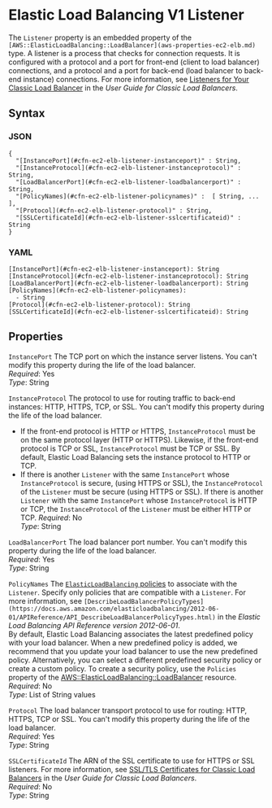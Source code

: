 # Elastic Load Balancing V1 Listener<a name="aws-properties-ec2-elb-listener"></a>

The `Listener` property is an embedded property of the `[AWS::ElasticLoadBalancing::LoadBalancer](aws-properties-ec2-elb.md)` type\. A listener is a process that checks for connection requests\. It is configured with a protocol and a port for front\-end \(client to load balancer\) connections, and a protocol and a port for back\-end \(load balancer to back\-end instance\) connections\. For more information, see [Listeners for Your Classic Load Balancer](https://docs.aws.amazon.com/elasticloadbalancing/latest/classic/elb-listener-config.html) in the *User Guide for Classic Load Balancers*\.

## Syntax<a name="w13ab1c21c10d135c16c43b5"></a>

### JSON<a name="aws-properties-ec2-elb-listener-syntax.json"></a>

```
{
  "[InstancePort](#cfn-ec2-elb-listener-instanceport)" : String,
  "[InstanceProtocol](#cfn-ec2-elb-listener-instanceprotocol)" : String,
  "[LoadBalancerPort](#cfn-ec2-elb-listener-loadbalancerport)" : String,
  "[PolicyNames](#cfn-ec2-elb-listener-policynames)" :  [ String, ... ],
  "[Protocol](#cfn-ec2-elb-listener-protocol)" : String,
  "[SSLCertificateId](#cfn-ec2-elb-listener-sslcertificateid)" : String
}
```

### YAML<a name="aws-properties-ec2-elb-listener-syntax.yaml"></a>

```
[InstancePort](#cfn-ec2-elb-listener-instanceport): String
[InstanceProtocol](#cfn-ec2-elb-listener-instanceprotocol): String
[LoadBalancerPort](#cfn-ec2-elb-listener-loadbalancerport): String
[PolicyNames](#cfn-ec2-elb-listener-policynames):
  - String
[Protocol](#cfn-ec2-elb-listener-protocol): String
[SSLCertificateId](#cfn-ec2-elb-listener-sslcertificateid): String
```

## Properties<a name="w13ab1c21c10d135c16c43b7"></a>

`InstancePort`  <a name="cfn-ec2-elb-listener-instanceport"></a>
The TCP port on which the instance server listens\. You can't modify this property during the life of the load balancer\.  
*Required*: Yes  
*Type*: String

`InstanceProtocol`  <a name="cfn-ec2-elb-listener-instanceprotocol"></a>
The protocol to use for routing traffic to back\-end instances: HTTP, HTTPS, TCP, or SSL\. You can't modify this property during the life of the load balancer\.  
+ If the front\-end protocol is HTTP or HTTPS, `InstanceProtocol` must be on the same protocol layer \(HTTP or HTTPS\)\. Likewise, if the front\-end protocol is TCP or SSL, `InstanceProtocol` must be TCP or SSL\. By default, Elastic Load Balancing sets the instance protocol to HTTP or TCP\.
+ If there is another `Listener` with the same `InstancePort` whose `InstanceProtocol` is secure, \(using HTTPS or SSL\), the `InstanceProtocol` of the `Listener` must be secure \(using HTTPS or SSL\)\. If there is another `Listener` with the same `InstancePort` whose `InstanceProtocol` is HTTP or TCP, the `InstanceProtocol` of the `Listener` must be either HTTP or TCP\.
*Required*: No  
*Type*: String

`LoadBalancerPort`  <a name="cfn-ec2-elb-listener-loadbalancerport"></a>
The load balancer port number\. You can't modify this property during the life of the load balancer\.  
*Required*: Yes  
*Type*: String

`PolicyNames`  <a name="cfn-ec2-elb-listener-policynames"></a>
The [`ElasticLoadBalancing` policies](aws-properties-ec2-elb-policy.md) to associate with the `Listener`\. Specify only policies that are compatible with a `Listener`\. For more information, see `[DescribeLoadBalancerPolicyTypes](https://docs.aws.amazon.com/elasticloadbalancing/2012-06-01/APIReference/API_DescribeLoadBalancerPolicyTypes.html)` in the *Elastic Load Balancing API Reference version 2012\-06\-01*\.  
By default, Elastic Load Balancing associates the latest predefined policy with your load balancer\. When a new predefined policy is added, we recommend that you update your load balancer to use the new predefined policy\. Alternatively, you can select a different predefined security policy or create a custom policy\. To create a security policy, use the `Policies` property of the [AWS::ElasticLoadBalancing::LoadBalancer](aws-properties-ec2-elb.md) resource\.
*Required*: No  
*Type*: List of String values

`Protocol`  <a name="cfn-ec2-elb-listener-protocol"></a>
The load balancer transport protocol to use for routing: HTTP, HTTPS, TCP or SSL\. You can't modify this property during the life of the load balancer\.  
*Required*: Yes  
*Type*: String

`SSLCertificateId`  <a name="cfn-ec2-elb-listener-sslcertificateid"></a>
The ARN of the SSL certificate to use for HTTPS or SSL listeners\. For more information, see [SSL/TLS Certificates for Classic Load Balancers](https://docs.aws.amazon.com/elasticloadbalancing/latest/classic/ssl-server-cert.html) in the *User Guide for Classic Load Balancers*\.  
*Required*: No  
*Type*: String
